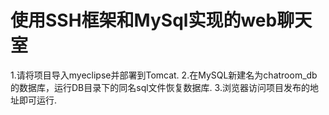 ﻿# 使用SSH框架和MySql实现的web聊天室

1.请将项目导入myeclipse并部署到Tomcat.
2.在MySQL新建名为chatroom_db的数据库，运行DB目录下的同名sql文件恢复数据库.
3.浏览器访问项目发布的地址即可运行.